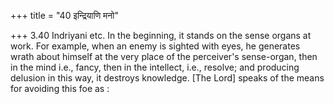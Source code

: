 +++
title = "40 इन्द्रियाणि मनो"

+++
3.40 Indriyani etc. In the beginning, it stands on the sense organs at
work. For example, when an enemy is sighted with eyes, he generates
wrath about himself at the very place of the perceiver's sense-organ,
then in the mind i.e., fancy, then in the intellect, i.e., resolve; and
producing delusion in this way, it destroys knowledge. \[The Lord\]
speaks of the means for avoiding this foe as :
